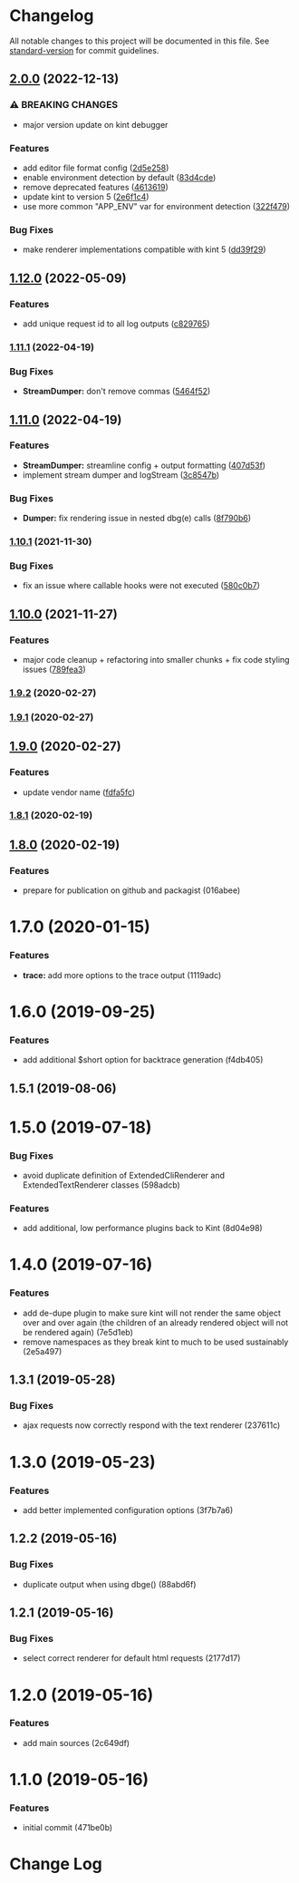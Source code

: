 # Changelog

All notable changes to this project will be documented in this file. See [standard-version](https://github.com/conventional-changelog/standard-version) for commit guidelines.

## [2.0.0](https://github.com/Neunerlei/dbg/compare/v1.12.0...v2.0.0) (2022-12-13)


### ⚠ BREAKING CHANGES

* major version update on kint debugger

### Features

* add editor file format config ([2d5e258](https://github.com/Neunerlei/dbg/commit/2d5e258ceab17e3e5d9ff85010e49d5c70948e27))
* enable environment detection by default ([83d4cde](https://github.com/Neunerlei/dbg/commit/83d4cdefdd00adfcb5b14aa45963d952cf177e1e))
* remove deprecated features ([4613619](https://github.com/Neunerlei/dbg/commit/4613619810077223344f12dc5ba621915d7ed8bc))
* update kint to version 5 ([2e6f1c4](https://github.com/Neunerlei/dbg/commit/2e6f1c4fb889d637686ba07e5ca47fd282514d78))
* use more common "APP_ENV" var for environment detection ([322f479](https://github.com/Neunerlei/dbg/commit/322f47969ef3640f527c134ba9931c81a5ed0eea))


### Bug Fixes

* make renderer implementations compatible with kint 5 ([dd39f29](https://github.com/Neunerlei/dbg/commit/dd39f292deb3dc9dd002690bfb5446eaef0c8868))

## [1.12.0](https://github.com/Neunerlei/dbg/compare/v1.11.1...v1.12.0) (2022-05-09)


### Features

* add unique request id to all log outputs ([c829765](https://github.com/Neunerlei/dbg/commit/c8297650781414c5e4774efea4e62fca8631b38f))

### [1.11.1](https://github.com/Neunerlei/dbg/compare/v1.11.0...v1.11.1) (2022-04-19)


### Bug Fixes

* **StreamDumper:** don't remove commas ([5464f52](https://github.com/Neunerlei/dbg/commit/5464f52c11a1b53ebe8e62264829cd8bf8727fc7))

## [1.11.0](https://github.com/Neunerlei/dbg/compare/v1.10.1...v1.11.0) (2022-04-19)


### Features

* **StreamDumper:** streamline config + output formatting ([407d53f](https://github.com/Neunerlei/dbg/commit/407d53fb4fd2c21f1ff0bdf28a2bbe7c19f67f5f))
* implement stream dumper and logStream ([3c8547b](https://github.com/Neunerlei/dbg/commit/3c8547bacc2e4dd34807b41da9cf26d08dd675a0))


### Bug Fixes

* **Dumper:** fix rendering issue in nested dbg(e) calls ([8f790b6](https://github.com/Neunerlei/dbg/commit/8f790b639fe72608f223abe6931ef484be32f229))

### [1.10.1](https://github.com/Neunerlei/dbg/compare/v1.10.0...v1.10.1) (2021-11-30)


### Bug Fixes

* fix an issue where callable hooks were not executed ([580c0b7](https://github.com/Neunerlei/dbg/commit/580c0b786ef64e48d0913dc039c23ed1c81b2a50))

## [1.10.0](https://github.com/Neunerlei/dbg/compare/v1.9.2...v1.10.0) (2021-11-27)


### Features

* major code cleanup + refactoring into smaller chunks + fix code styling issues ([789fea3](https://github.com/Neunerlei/dbg/commit/789fea3ea69a46569d198d1666a918944f200724))

### [1.9.2](https://github.com/Neunerlei/dbg/compare/v1.9.1...v1.9.2) (2020-02-27)

### [1.9.1](https://github.com/Neunerlei/dbg/compare/v1.9.0...v1.9.1) (2020-02-27)

## [1.9.0](https://github.com/Neunerlei/dbg/compare/v1.8.1...v1.9.0) (2020-02-27)


### Features

* update vendor name ([fdfa5fc](https://github.com/Neunerlei/dbg/commit/fdfa5fcf9659f2436a9b10c569b658c857fffc79))

### [1.8.1](https://github.com/neunerlei/dbg/compare/v1.8.0...v1.8.1) (2020-02-19)

## [1.8.0](https://github.com/neunerlei/dbg/compare/v1.7.0...v1.8.0) (2020-02-19)


### Features

* prepare for publication on github and packagist (016abee)

# 1.7.0 (2020-01-15)


### Features

* **trace:** add more options to the trace output (1119adc)



# 1.6.0 (2019-09-25)


### Features

* add additional $short option for backtrace generation (f4db405)



## 1.5.1 (2019-08-06)



# 1.5.0 (2019-07-18)


### Bug Fixes

* avoid duplicate definition of ExtendedCliRenderer and ExtendedTextRenderer classes (598adcb)


### Features

* add additional, low performance plugins back to Kint (8d04e98)



# 1.4.0 (2019-07-16)


### Features

* add de-dupe plugin to make sure kint will not render the same object over and over again (the children of an already rendered object will not be rendered again) (7e5d1eb)
* remove namespaces as they break kint to much to be used sustainably (2e5a497)



## 1.3.1 (2019-05-28)


### Bug Fixes

* ajax requests now correctly respond with the text renderer (237611c)



# 1.3.0 (2019-05-23)


### Features

* add better implemented configuration options (3f7b7a6)



## 1.2.2 (2019-05-16)


### Bug Fixes

* duplicate output when using dbge() (88abd6f)



## 1.2.1 (2019-05-16)


### Bug Fixes

* select correct renderer for default html requests (2177d17)



# 1.2.0 (2019-05-16)


### Features

* add main sources (2c649df)



# 1.1.0 (2019-05-16)


### Features

* initial commit (471be0b)



# Change Log
